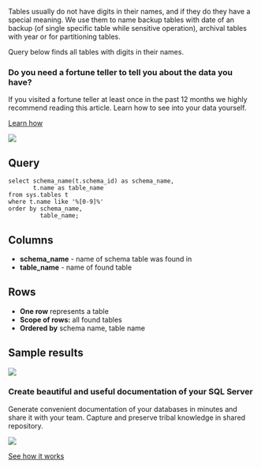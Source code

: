 Tables usually do not have digits in their names, and if they do they have a special meaning. We use them to name backup tables with date of an backup (of single specific table while sensitive operation), archival tables with year or for partitioning tables.

Query below finds all tables with digits in their names.

### Do you need a fortune teller to tell you about the data you have?

If you visited a fortune teller at least once in the past 12 months we highly recommend reading this article. Learn how to see into your data yourself.

[Learn how](https://dataedo.com/blog/confused-when-trying-to-work-with-databases?cta=kb-query-fairy)

[![](https://dataedo.com/asset/img/markdown/docs/test-article/d36a7df6380a23152f19389890296cdc.png)](https://dataedo.com/blog/confused-when-trying-to-work-with-databases?cta=kb-query-fairy)

## Query

```
select schema_name(t.schema_id) as schema_name,
       t.name as table_name
from sys.tables t
where t.name like '%[0-9]%'
order by schema_name,
         table_name;
```

## Columns

-   **schema\_name** - name of schema table was found in
-   **table\_name** - name of found table

## Rows

-   **One row** represents a table
-   **Scope of rows:** all found tables
-   **Ordered by** schema name, table name

## Sample results

![](https://dataedo.com/asset/img/kb/query/sql-server/find_tables_with_digits.png)

### Create beautiful and useful documentation of your SQL Server

Generate convenient documentation of your databases in minutes and share it with your team. Capture and preserve tribal knowledge in shared repository.

[![](https://dataedo.com/asset/img/markdown/docs/test-article/30c11fa4b210f11740f56e85ca8bf9c6.gif)](https://demo.dataedo.com/)

[See how it works](https://demo.dataedo.com/)